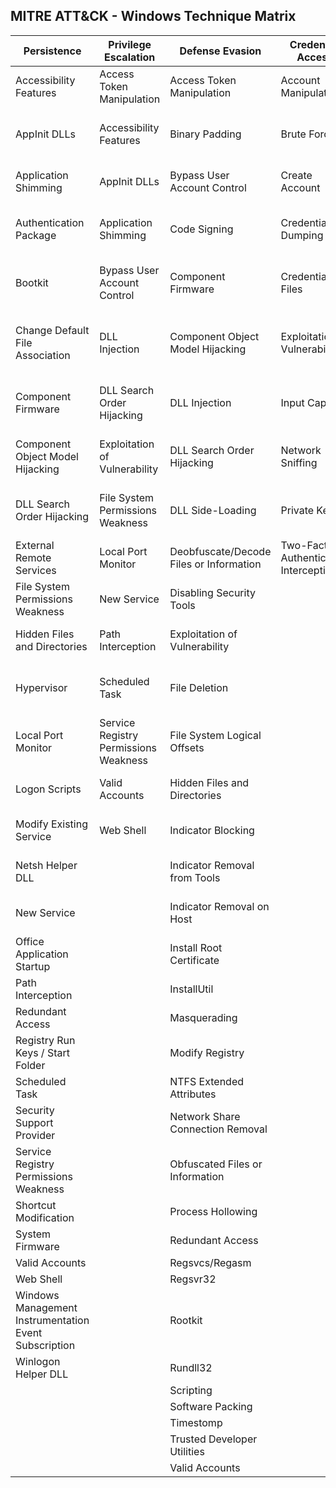 ## MITRE ATT&CK - Windows Technique Matrix

| Persistence                                           | Privilege Escalation                  | Defense Evasion                         | Credential Access                      | Discovery                              | Lateral Movement                    | Execution                          | Collection                     | Exfiltration                                  | Command and Control                     | 
|-------------------------------------------------------|---------------------------------------|-----------------------------------------|----------------------------------------|----------------------------------------|-------------------------------------|------------------------------------|--------------------------------|-----------------------------------------------|-----------------------------------------| 
| Accessibility Features                                | Access Token Manipulation             | Access Token Manipulation               | Account Manipulation                   | Account Discovery                      | Application Deployment Software     | Application Shimming               | Audio Capture                  | Automated Exfiltration                        | Commonly Used Port                      | 
| AppInit DLLs                                          | Accessibility Features                | Binary Padding                          | Brute Force                            | Application Window Discovery           | Exploitation of Vulnerability       | Command-Line Interface             | Automated Collection           | Data Compressed                               | Communication Through Removable Media   | 
| Application Shimming                                  | AppInit DLLs                          | Bypass User Account Control             | Create Account                         | File and Directory Discovery           | Logon Scripts                       | Execution through API              | Clipboard Data                 | Data Encrypted                                | Connection Proxy                        | 
| Authentication Package                                | Application Shimming                  | Code Signing                            | Credential Dumping                     | Network Service Scanning               | Pass the Hash                       | Execution through Module Load      | Data Staged                    | Data Transfer Size Limits                     | Custom Command and Control Protocol     | 
| Bootkit                                               | Bypass User Account Control           | Component Firmware                      | Credentials in Files                   | Network Share Discovery                | Pass the Ticket                     | Graphical User Interface           | Data from Local System         | Exfiltration Over Alternative Protocol        | Custom Cryptographic Protocol           | 
| Change Default File Association                       | DLL Injection                         | Component Object Model Hijacking        | Exploitation of Vulnerability          | Peripheral Device Discovery            | Remote Desktop Protocol             | InstallUtil                        | Data from Network Shared Drive | Exfiltration Over Command and Control Channel | Data Encoding                           | 
| Component Firmware                                    | DLL Search Order Hijacking            | DLL Injection                           | Input Capture                          | Permission Groups Discovery            | Remote File Copy                    | PowerShell                         | Data from Removable Media      | Exfiltration Over Other Network Medium        | Data Obfuscation                        | 
| Component Object Model Hijacking                      | Exploitation of Vulnerability         | DLL Search Order Hijacking              | Network Sniffing                       | Process Discovery                      | Remote Services                     | Process Hollowing                  | Email Collection               | Exfiltration Over Physical Medium             | Fallback Channels                       | 
| DLL Search Order Hijacking                            | File System Permissions Weakness      | DLL Side-Loading                        | Private Keys                           | Query Registry                         | Replication Through Removable Media | Regsvcs/Regasm                     | Input Capture                  | Scheduled Transfer                            | Multi-Stage Channels                    | 
| External Remote Services                              | Local Port Monitor                    | Deobfuscate/Decode Files or Information | Two-Factor Authentication Interception | Remote System Discovery                | Shared Webroot                      | Regsvr32                           | Screen Capture                 |                                               | Multiband Communication                 | 
| File System Permissions Weakness                      | New Service                           | Disabling Security Tools                |                                        | Security Software Discovery            | Taint Shared Content                | Rundll32                           | Video Capture                  |                                               | Multilayer Encryption                   | 
| Hidden Files and Directories                          | Path Interception                     | Exploitation of Vulnerability           |                                        | System Information Discovery           | Third-party Software                | Scheduled Task                     |                                |                                               | Remote File Copy                        | 
| Hypervisor                                            | Scheduled Task                        | File Deletion                           |                                        | System Network Configuration Discovery | Windows Admin Shares                | Scripting                          |                                |                                               | Standard Application Layer Protocol     | 
| Local Port Monitor                                    | Service Registry Permissions Weakness | File System Logical Offsets             |                                        | System Network Connections Discovery   | Windows Remote Management           | Service Execution                  |                                |                                               | Standard Cryptographic Protocol         | 
| Logon Scripts                                         | Valid Accounts                        | Hidden Files and Directories            |                                        | System Owner/User Discovery            |                                     | Third-party Software               |                                |                                               | Standard Non-Application Layer Protocol | 
| Modify Existing Service                               | Web Shell                             | Indicator Blocking                      |                                        | System Service Discovery               |                                     | Trusted Developer Utilities        |                                |                                               | Uncommonly Used Port                    | 
| Netsh Helper DLL                                      |                                       | Indicator Removal from Tools            |                                        | System Time Discovery                  |                                     | Windows Management Instrumentation |                                |                                               | Web Service                             | 
| New Service                                           |                                       | Indicator Removal on Host               |                                        |                                        |                                     | Windows Remote Management          |                                |                                               |                                         | 
| Office Application Startup                            |                                       | Install Root Certificate                |                                        |                                        |                                     |                                    |                                |                                               |                                         | 
| Path Interception                                     |                                       | InstallUtil                             |                                        |                                        |                                     |                                    |                                |                                               |                                         | 
| Redundant Access                                      |                                       | Masquerading                            |                                        |                                        |                                     |                                    |                                |                                               |                                         | 
| Registry Run Keys / Start Folder                      |                                       | Modify Registry                         |                                        |                                        |                                     |                                    |                                |                                               |                                         | 
| Scheduled Task                                        |                                       | NTFS Extended Attributes                |                                        |                                        |                                     |                                    |                                |                                               |                                         | 
| Security Support Provider                             |                                       | Network Share Connection Removal        |                                        |                                        |                                     |                                    |                                |                                               |                                         | 
| Service Registry Permissions Weakness                 |                                       | Obfuscated Files or Information         |                                        |                                        |                                     |                                    |                                |                                               |                                         | 
| Shortcut Modification                                 |                                       | Process Hollowing                       |                                        |                                        |                                     |                                    |                                |                                               |                                         | 
| System Firmware                                       |                                       | Redundant Access                        |                                        |                                        |                                     |                                    |                                |                                               |                                         | 
| Valid Accounts                                        |                                       | Regsvcs/Regasm                          |                                        |                                        |                                     |                                    |                                |                                               |                                         | 
| Web Shell                                             |                                       | Regsvr32                                |                                        |                                        |                                     |                                    |                                |                                               |                                         | 
| Windows Management Instrumentation Event Subscription |                                       | Rootkit                                 |                                        |                                        |                                     |                                    |                                |                                               |                                         | 
| Winlogon Helper DLL                                   |                                       | Rundll32                                |                                        |                                        |                                     |                                    |                                |                                               |                                         | 
|                                                       |                                       | Scripting                               |                                        |                                        |                                     |                                    |                                |                                               |                                         | 
|                                                       |                                       | Software Packing                        |                                        |                                        |                                     |                                    |                                |                                               |                                         | 
|                                                       |                                       | Timestomp                               |                                        |                                        |                                     |                                    |                                |                                               |                                         | 
|                                                       |                                       | Trusted Developer Utilities             |                                        |                                        |                                     |                                    |                                |                                               |                                         | 
|                                                       |                                       | Valid Accounts                          |                                        |                                        |                                     |                                    |                                |                                               |                                         | 

